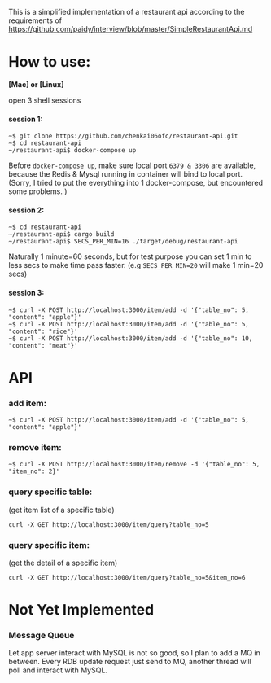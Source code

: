 This is a simplified implementation of a restaurant api according to the requirements of https://github.com/paidy/interview/blob/master/SimpleRestaurantApi.md

# How to use:

**[Mac] or [Linux]**

open 3 shell sessions

#### session 1:
```shell
~$ git clone https://github.com/chenkai06ofc/restaurant-api.git
~$ cd restaurant-api
~/restaurant-api$ docker-compose up
```
Before ```docker-compose up```, make sure local port ```6379 & 3306``` are available, because the Redis & Mysql running in container will bind to local port.
(Sorry, I tried to put the everything into 1 docker-compose, but encountered some problems. )

#### session 2:
```shell
~$ cd restaurant-api
~/restaurant-api$ cargo build
~/restaurant-api$ SECS_PER_MIN=16 ./target/debug/restaurant-api
```
Naturally 1 minute=60 seconds, but for test purpose you can set 1 min to less secs to make time pass faster. (e.g ```SECS_PER_MIN=20``` will make 1 min=20 secs)

#### session 3:
```shell
~$ curl -X POST http://localhost:3000/item/add -d '{"table_no": 5, "content": "apple"}'
~$ curl -X POST http://localhost:3000/item/add -d '{"table_no": 5, "content": "rice"}'
~$ curl -X POST http://localhost:3000/item/add -d '{"table_no": 10, "content": "meat"}'
```

# API
### add item:
```shell
~$ curl -X POST http://localhost:3000/item/add -d '{"table_no": 5, "content": "apple"}'
```
### remove item:
```shell
~$ curl -X POST http://localhost:3000/item/remove -d '{"table_no": 5, "item_no": 2}'
```
### query specific table: 
(get item list of a specific table)
```shell
curl -X GET http://localhost:3000/item/query?table_no=5
```
### query specific item: 
(get the detail of a specific item)
```shell
curl -X GET http://localhost:3000/item/query?table_no=5&item_no=6
```

# Not Yet Implemented
### Message Queue
Let app server interact with MySQL is not so good, so I plan to add a MQ in between. Every RDB update request just send to MQ, another thread will poll and interact with MySQL.

